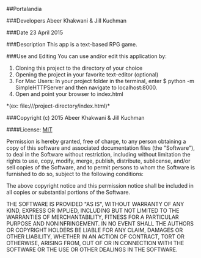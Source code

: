 ##Portalandia

###Developers
Abeer Khakwani & Jill Kuchman

###Date
23 April 2015

###Description
This app is a text-based RPG game.

###Use and Editing
You can use and/or edit this application by:<br />
<ol>
<li>Cloning this project to the directory of your choice</li>
<li>Opening the project in your favorite text-editor (optional)</li>
<li>For Mac Users:
    In your project folder in the terminal, enter $ python -m SimpleHTTPServer and then navigate to localhost:8000.</li>
<li>Open and point your browser to index.html</li>
</ol>
*(ex: file:///project-directory/index.html)*

###Copyright (c) 2015 Abeer Khakwani & Jill Kuchman

####License: [MIT](https://github.com/twbs/bootstrap/blob/master/LICENSE)

Permission is hereby granted, free of charge, to any person obtaining a copy
of this software and associated documentation files (the "Software"), to deal
in the Software without restriction, including without limitation the rights
to use, copy, modify, merge, publish, distribute, sublicense, and/or sell
copies of the Software, and to permit persons to whom the Software is
furnished to do so, subject to the following conditions:

The above copyright notice and this permission notice shall be included in
all copies or substantial portions of the Software.

THE SOFTWARE IS PROVIDED "AS IS", WITHOUT WARRANTY OF ANY KIND, EXPRESS OR
IMPLIED, INCLUDING BUT NOT LIMITED TO THE WARRANTIES OF MERCHANTABILITY,
FITNESS FOR A PARTICULAR PURPOSE AND NONINFRINGEMENT. IN NO EVENT SHALL THE
AUTHORS OR COPYRIGHT HOLDERS BE LIABLE FOR ANY CLAIM, DAMAGES OR OTHER
LIABILITY, WHETHER IN AN ACTION OF CONTRACT, TORT OR OTHERWISE, ARISING FROM,
OUT OF OR IN CONNECTION WITH THE SOFTWARE OR THE USE OR OTHER DEALINGS IN
THE SOFTWARE.
